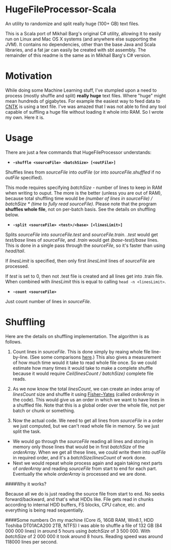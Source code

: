 # HugeFileProcessor-Scala
An utility to randomize and split really huge (100+ GB) text files. 

This is a Scala port of Mikhail Barg's original C# utility, allowing it to easily run on Linux and Mac OS X systems (and anywhere else supporting the JVM). It contains no dependencies, other than the base Java and Scala libraries, and a fat jar can easily be created with sbt assembly. The remainder of this readme is the same as in Mikhail Barg's C# version.

# Motivation
While doing some Machine Learning stuff, I've stumpled upon a need to process (mostly shuffle and split) **really huge** text files. Where "huge" might mean hundreds of gigabytes. For example the easiest way to feed data to [CNTK](https://github.com/Microsoft/CNTK) is using a text file. I've was amazed that I was not able to find any tool capable of suffling a huge file without loading it whole into RAM. So I wrote my own. Here it is.

# Usage
There are just a few commands that HugeFileProcessor understands:
* **`-shuffle <sourceFile> <batchSize> [<outFile>]`** 
 
Shuffles lines from *sourceFile* into *outFile* (or into *sourceFile.shuffled* if no *outFile* specified).

This mode requires specifying *batchSize* - number of lines to keep in RAM when writing to ouput. The more is the better (unless you are out of RAM), because total shuffling time would be _(number of lines in sourceFile) / batchSize * (time to fully read sourceFile)_. Please note that the program **shuffles whole file**, not on per-batch basis. See the details on shuffling below.

* **`-split <sourceFile> <test>/<base> [<linesLimit>]`**

Splits _sourceFile_ into _sourceFile.test_ and _sourceFile.train_. _.test_ would get _test/base_ lines of _sourceFile_, and _.train_ would get _(base-test)/base_ lines. This is done in a single pass through the _sourceFile_, so it's faster than using _head_/_tail_.

If _linesLimit_ is specified, then only first _linesLimit_ lines of _sourceFile_ are processed.

If _test_ is set to 0, then not .test file is created and all lines get into .train file. When combined with _linesLimit_ this is equal to calling `head -n <linesLimit>`.

* **`-count <sourceFile>`**

Just count number of lines in _sourceFile_.

# Shuffling

Here are the details on shuffling implementation. The algorithm is as follows.

1. Count lines in _sourceFile_. This is done simply by reaing whole file line-by-line. (See some comparisons [here](http://cc.davelozinski.com/c-sharp/fastest-way-to-read-text-files).) This also gives a measurement of how much time would it take to read whole file once. So we could estimate how many times it would take to make a complete shuffle because it would require _Ceil(linesCount / batchSize)_ complete file reads.

2. As we now know the total _linesCount_, we can create an index array of _linesCount_ size and shuffle it using [Fisher–Yates](https://en.wikipedia.org/wiki/Fisher–Yates_shuffle) (called _orderArray_ in the code). This would give us an order in which we want to have lines in a shuffled file. Note that this is a global order over the whole file, not per batch or chunk or something.

3. Now the actual code. We need to get all lines from _sourceFile_ in a order we just computed, but we can't read whole file in memory. So we just split the task. 
 * We would go through the _sourceFile_ reading all lines and storing in memory only those lines that would be in first _batchSize_ of the _orderArray_. When we get all these lines, we could write them into _outFile_ in required order, and it's a _batchSize_/_linesCount_ of work done.
 * Next we would repeat whole process again and again taking next parts of _orderArray_ and reading _sourceFile_ from start to end for each part. Eventually the whole _orderArray_ is processed and we are done.

####Why it works?

Because all we do is just reading the source file from start to end. No seeks forward/backward, and that's what HDDs like. File gets read in chunks according to internal HDD buffers, FS blocks, CPU cahce, etc. and everything is being read sequentially.

####Some numbers
On my machine (Core i5, 16GB RAM, Win8.1, HDD Toshiba DT01ACA200 2TB, NTFS) I was able to shuffle a file of 132 GB (84 000 000 lines) in around 5 hours using _batchSize_ of 3 500 000. With _batchSize_ of 2 000 000 it took around 8 hours. Reading speed was around 118000 lines per second.

 
